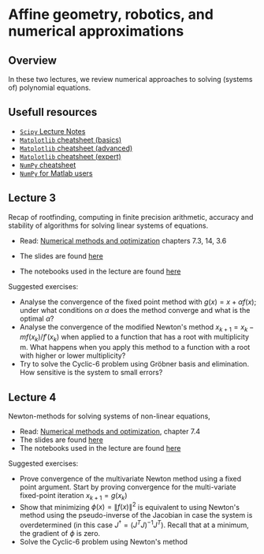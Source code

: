 <!-- #region -->
# Affine geometry, robotics, and numerical approximations


## Overview

In these two lectures, we review numerical approaches to solving (systems of) polynomial equations.

## Usefull resources

* [`Scipy` Lecture Notes](https://scipy-lectures.org/index.html)
* [`Matplotlib` cheatsheet (basics)](https://camo.githubusercontent.com/b1b8838502a81077591ccadbf45dc45f2207637b41245e557198b680b0a2e662/68747470733a2f2f6d6174706c6f746c69622e6f72672f63686561747368656574732f68616e646f75742d626567696e6e65722e706e67)
* [`Matplotlib` cheatsheet (advanced)](https://camo.githubusercontent.com/fc055a0d3897e7aec7ec66fc1d7f70cfb2873f82eb5be4ea977286a1cf08fa74/68747470733a2f2f6d6174706c6f746c69622e6f72672f63686561747368656574732f68616e646f75742d696e7465726d6564696174652e706e67)
* [`Matplotlib` cheatsheet (expert)](https://camo.githubusercontent.com/62a744e98372f7aaad377cf1f535dcc10117ff196c876102682b03ca4759f420/68747470733a2f2f6d6174706c6f746c69622e6f72672f63686561747368656574732f68616e646f75742d746970732e706e67)
* [`NumPy` cheatsheet](http://datacamp-community-prod.s3.amazonaws.com/ba1fe95a-8b70-4d2f-95b0-bc954e9071b0)
* [`NumPy` for Matlab users](https://numpy.org/doc/stable/user/numpy-for-matlab-users.html)

## Lecture 3

Recap of rootfinding, computing in finite precision arithmetic, accuracy and stability of algorithms for solving linear systems of equations. 

* Read: [Numerical methods and optimization](https://link.springer.com/book/10.1007%2F978-3-319-07671-3) chapters 7.3, 14, 3.6

* The slides are found [here](...) 
* The notebooks used in the lecture are found [here](...)

Suggested exercises:

* Analyse the convergence of the fixed point method with $g(x) = x + \alpha f(x)$; under what conditions on $\alpha$ does the method converge and what is the optimal $\alpha$?
* Analyse the convergence of the modified Newton's method $x_{k+1} = x_k - m f(x_k)/f'(x_k)$ when applied to a function that has a root with multiplicity m. What happens when you apply this method to a function with a root with higher or lower multiplicity?
* Try to solve the Cyclic-6 problem using Gröbner basis and elimination. How sensitive is the system to small errors?

## Lecture 4

Newton-methods for solving systems of non-linear equations, 

* Read: [Numerical methods and optimization](https://link.springer.com/book/10.1007%2F978-3-319-07671-3), chapter 7.4
* The slides are found [here](...) 
* The notebooks used in the lecture are found [here](...)

Suggested exercises:

* Prove convergence of the multivariate Newton method using a fixed point argument. Start by proving convergence for the multi-variate fixed-point iteration $x_{k+1} = g(x_k)$
* Show that minimizing $\phi(x) = \|f(x)\|^2$ is equivalent to using Newton's method using the pseudo-inverse of the Jacobian in case the system is overdetermined (in this case $J^{\dagger} = (J^TJ)^{-1}J^T$). Recall that at a minimum, the gradient of $\phi$ is zero.
* Solve the Cyclic-6 problem using Newton's method
